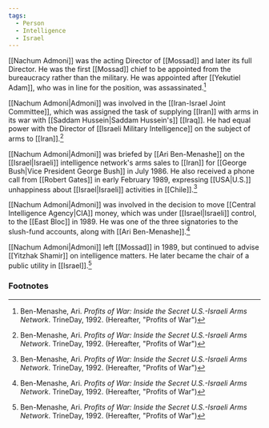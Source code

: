 ```yaml
---
tags:
  - Person
  - Intelligence
  - Israel
---
```

[[Nachum Admoni]] was the acting Director of [[Mossad]] and later its full Director. He was the first [[Mossad]] chief to be appointed from the bureaucracy rather than the military. He was appointed after [[Yekutiel Adam]], who was in line for the position, was assassinated.[^1]

[[Nachum Admoni|Admoni]] was involved in the [[Iran-Israel Joint Committee]], which was assigned the task of supplying [[Iran]] with arms in its war with [[Saddam Hussein|Saddam Hussein's]] [[Iraq]]. He had equal power with the Director of [[Israeli Military Intelligence]] on the subject of arms to [[Iran]].[^1]

[[Nachum Admoni|Admoni]] was briefed by [[Ari Ben-Menashe]] on the [[Israel|Israeli]] intelligence network's arms sales to [[Iran]] for [[George Bush|Vice President George Bush]] in July 1986. He also received a phone call from [[Robert Gates]] in early February 1989, expressing [[USA|U.S.]] unhappiness about [[Israel|Israeli]] activities in [[Chile]].[^1]

[[Nachum Admoni|Admoni]] was involved in the decision to move [[Central Intelligence Agency|CIA]] money, which was under [[Israel|Israeli]] control, to the [[East Bloc]] in 1989. He was one of the three signatories to the slush-fund accounts, along with [[Ari Ben-Menashe]].[^1]

[[Nachum Admoni|Admoni]] left [[Mossad]] in 1989, but continued to advise [[Yitzhak Shamir]] on intelligence matters. He later became the chair of a public utility in [[Israel]].[^1]

### Footnotes
[^1]: Ben-Menashe, Ari. *Profits of War: Inside the Secret U.S.-Israeli Arms Network*. TrineDay, 1992. (Hereafter, "Profits of War")
